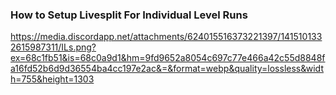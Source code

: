 <!--mapsplits-->
<!--Explains how to setup livesplit for timing ILs-->
### How to Setup Livesplit For Individual Level Runs
https://media.discordapp.net/attachments/624015516373221397/1415101332615987311/ILs.png?ex=68c1fb51&is=68c0a9d1&hm=9fd9652a8054c697c77e466a42c55d8848fa16fd52b6d9d36554ba4cc197e2ac&=&format=webp&quality=lossless&width=755&height=1303

